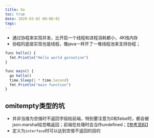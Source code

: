 ```yaml
---
title: Go
toc: true
date: 2020-03-02 00:00:01
tags:
---
```


* 通过协程来实现并发，比开启一个线程和进程消耗都小，4K栈内存
* 协程的底层实现也是线程，像java一样开了一堆线程池来支持协程；

```js
func hello() {  
  fmt.Println("Hello world goroutine")
}

func main() {  
  go hello()
  time.Sleep(1 * time.Second)
  fmt.Println("main function")
}
```


## omitempty类型的坑
* 并非当值为空值时不返回字段给前端，特别要注意为0和false时，都会被json.marshal给忽略返回；前端在处理时会当作undefined；【[参考资料](https://ethancai.github.io/2016/06/23/bad-parts-about-json-serialization-in-Golang/)】
* 定义为`interface`时可以达到空值不返回的目的
